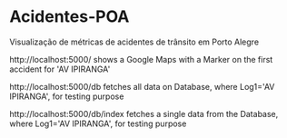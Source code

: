 # Acidentes-POA
Visualização de métricas de acidentes de trânsito em Porto Alegre

http://localhost:5000/ shows a Google Maps with a Marker on the first accident for 'AV IPIRANGA'

http://localhost:5000/db fetches all data on Database, where Log1='AV IPIRANGA', for testing purpose

http://localhost:5000/db/index fetches a single data from the Database, where Log1='AV IPIRANGA', for testing purpose